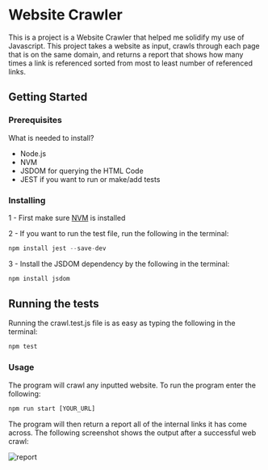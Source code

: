 # Website Crawler

This is a project is a Website Crawler that helped me solidify my use of Javascript. This project takes a website as input, crawls through each page that is on the same domain, and returns a report that shows how many times a link is referenced sorted from most to least number of referenced links.

## Getting Started

### Prerequisites

What is needed to install?
- Node.js
- NVM
- JSDOM for querying the HTML Code
- JEST if you want to run or make/add tests

### Installing

1 - First make sure [NVM](https://github.com/nvm-sh/nvm) is installed

2 - If you want to run the test file, run the following in the terminal:
```js
npm install jest --save-dev
```
3 - Install the JSDOM dependency by the following in the terminal:
```js
npm install jsdom
```

## Running the tests

Running the crawl.test.js file is as easy as typing the following in the terminal:
```js
npm test
```

### Usage

The program will crawl any inputted website. To run the program enter the following:

```js
npm run start [YOUR_URL]
```

The program will then return a report all of the internal links it has come across. The following screenshot shows the output after a successful web crawl:

![report](https://github.com/ejosborn/webcrawler/assets/92602032/4e415ad3-3c2e-4a6e-a9d3-5f5ec0796471)
